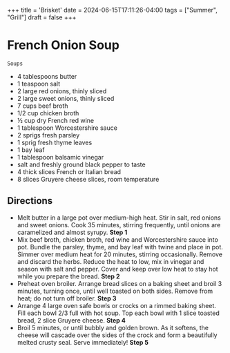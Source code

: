 +++
title = 'Brisket'
date = 2024-06-15T17:11:26-04:00
tags = ["Summer", "Grill"]
draft = false
+++
# French Onion Soup

`Soups`

- 4 tablespoons butter 
- 1 teaspoon salt 
- 2 large red onions, thinly sliced 
- 2 large sweet onions, thinly sliced 
- 7 cups beef broth
- 1/2 cup chicken broth 
- ½ cup dry French red wine 
- 1 tablespoon Worcestershire sauce 
- 2 sprigs fresh parsley 
- 1 sprig fresh thyme leaves 
- 1 bay leaf 
- 1 tablespoon balsamic vinegar 
- salt and freshly ground black pepper to taste 
- 4 thick slices French or Italian bread 
- 8 slices Gruyere cheese slices, room temperature

## Directions

- Melt butter in a large pot over medium-high heat. Stir in salt, red onions and sweet onions. Cook 35 minutes, stirring frequently, until onions are caramelized and almost syrupy.
    **Step 1**
- Mix beef broth, chicken broth, red wine and Worcestershire sauce into pot. Bundle the parsley, thyme, and bay leaf with twine and place in pot. Simmer over medium heat for 20 minutes, stirring occasionally. Remove and discard the herbs. Reduce the heat to low, mix in vinegar and season with salt and pepper. Cover and keep over low heat to stay hot while you prepare the bread.
    **Step 2**
- Preheat oven broiler. Arrange bread slices on a baking sheet and broil 3 minutes, turning once, until well toasted on both sides. Remove from heat; do not turn off broiler.
    **Step 3**
- Arrange 4 large oven safe bowls or crocks on a rimmed baking sheet. Fill each bowl 2/3 full with hot soup. Top each bowl with 1 slice toasted bread, 2 slice Gruyere cheese. 
    **Step 4**
- Broil 5 minutes, or until bubbly and golden brown. As it softens, the cheese will cascade over the sides of the crock and form a beautifully melted crusty seal. Serve immediately!
    **Step 5**

